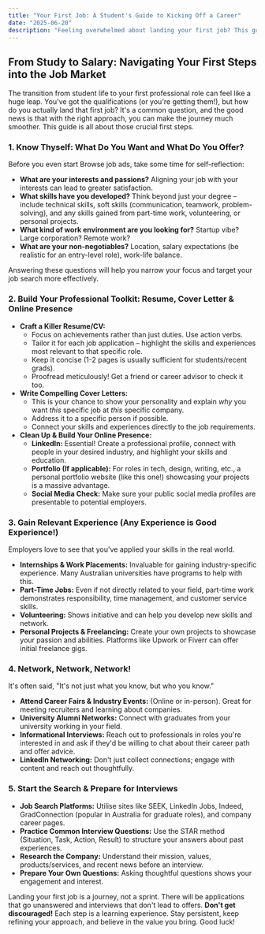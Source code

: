 ```yaml
---
title: "Your First Job: A Student's Guide to Kicking Off a Career"
date: "2025-06-20"
description: "Feeling overwhelmed about landing your first job? This guide breaks down the essential first steps students can take to navigate the job market and launch their careers."
---
```


## From Study to Salary: Navigating Your First Steps into the Job Market

The transition from student life to your first professional role can feel like a huge leap. You've got the qualifications (or you're getting them!), but how do you actually land that first job? It's a common question, and the good news is that with the right approach, you can make the journey much smoother. This guide is all about those crucial first steps.

### 1. Know Thyself: What Do You Want and What Do You Offer?

Before you even start Browse job ads, take some time for self-reflection:

- **What are your interests and passions?** Aligning your job with your interests can lead to greater satisfaction.
- **What skills have you developed?** Think beyond just your degree – include technical skills, soft skills (communication, teamwork, problem-solving), and any skills gained from part-time work, volunteering, or personal projects.
- **What kind of work environment are you looking for?** Startup vibe? Large corporation? Remote work?
- **What are your non-negotiables?** Location, salary expectations (be realistic for an entry-level role), work-life balance.

Answering these questions will help you narrow your focus and target your job search more effectively.

### 2. Build Your Professional Toolkit: Resume, Cover Letter & Online Presence

- **Craft a Killer Resume/CV:**
  - Focus on achievements rather than just duties. Use action verbs.
  - Tailor it for each job application – highlight the skills and experiences most relevant to that specific role.
  - Keep it concise (1-2 pages is usually sufficient for students/recent grads).
  - Proofread meticulously! Get a friend or career advisor to check it too.
- **Write Compelling Cover Letters:**
  - This is your chance to show your personality and explain _why_ you want _this_ specific job at _this_ specific company.
  - Address it to a specific person if possible.
  - Connect your skills and experiences directly to the job requirements.
- **Clean Up & Build Your Online Presence:**
  - **LinkedIn:** Essential! Create a professional profile, connect with people in your desired industry, and highlight your skills and education.
  - **Portfolio (If applicable):** For roles in tech, design, writing, etc., a personal portfolio website (like this one!) showcasing your projects is a massive advantage.
  - **Social Media Check:** Make sure your public social media profiles are presentable to potential employers.

### 3. Gain Relevant Experience (Any Experience is Good Experience!)

Employers love to see that you've applied your skills in the real world.

- **Internships & Work Placements:** Invaluable for gaining industry-specific experience. Many Australian universities have programs to help with this.
- **Part-Time Jobs:** Even if not directly related to your field, part-time work demonstrates responsibility, time management, and customer service skills.
- **Volunteering:** Shows initiative and can help you develop new skills and network.
- **Personal Projects & Freelancing:** Create your own projects to showcase your passion and abilities. Platforms like Upwork or Fiverr can offer initial freelance gigs.

### 4. Network, Network, Network!

It's often said, "It's not just what you know, but who you know."

- **Attend Career Fairs & Industry Events:** (Online or in-person). Great for meeting recruiters and learning about companies.
- **University Alumni Networks:** Connect with graduates from your university working in your field.
- **Informational Interviews:** Reach out to professionals in roles you're interested in and ask if they'd be willing to chat about their career path and offer advice.
- **LinkedIn Networking:** Don't just collect connections; engage with content and reach out thoughtfully.

### 5. Start the Search & Prepare for Interviews

- **Job Search Platforms:** Utilise sites like SEEK, LinkedIn Jobs, Indeed, GradConnection (popular in Australia for graduate roles), and company career pages.
- **Practice Common Interview Questions:** Use the STAR method (Situation, Task, Action, Result) to structure your answers about past experiences.
- **Research the Company:** Understand their mission, values, products/services, and recent news before an interview.
- **Prepare Your Own Questions:** Asking thoughtful questions shows your engagement and interest.

Landing your first job is a journey, not a sprint. There will be applications that go unanswered and interviews that don't lead to offers. **Don't get discouraged!** Each step is a learning experience. Stay persistent, keep refining your approach, and believe in the value you bring. Good luck!

